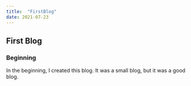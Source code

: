 ```yaml
---
title:  "FirstBlog"
date: 2021-07-23
---
```

## First Blog

### Beginning

In the beginning, I created this blog. It was a small blog, but it was a good blog.
